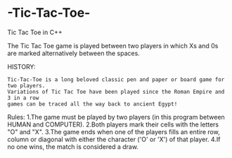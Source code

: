 # -Tic-Tac-Toe-
 


 Tic Tac Toe in C++

 The Tic Tac Toe game is played between two players in which Xs 
 and 0s are marked alternatively between the spaces.  

 HISTORY: 
 
    Tic-Tac-Toe is a long beloved classic pen and paper or board game for two players.
    Variations of Tic Tac Toe have been played since the Roman Empire and 3 in a row 
    games can be traced all the way back to ancient Egypt!


 Rules:
    1.The game must be played by two players (in this program between HUMAN and COMPUTER).
    2.Both players mark their cells with the letters "O" and "X".
    3.The game ends when one of the players fills an entire row, column or diagonal with either the character ('O' or 'X') of that player.
    4.If no one wins, the match is considered a draw.


